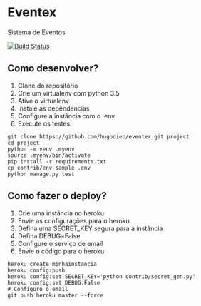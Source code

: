 # Eventex

Sistema de Eventos

[![Build Status](https://travis-ci.org/hugodieb/eventex.svg?branch=master)](https://travis-ci.org/hugodieb/eventex)


## Como desenvolver?

1. Clone do repositório
2. Crie um virtualenv com python 3.5
3. Ative o virtualenv
4. Instale as depêndencias
5. Configure a instância com o .env
6. Execute os testes.

```console
git clone https://github.com/hugodieb/eventex.git project
cd project
python -m venv .myenv
source .myenv/bin/activate
pip install -r requirements.txt
cp contrib/env-sample .env
python manage.py test
```

## Como fazer o deploy?

1. Crie uma instância no heroku
2. Envie as configurações para o heroku
3. Defina uma SECRET_KEY segura para a instância
4. Defina DEBUG=False
5. Configure o serviço de email
6. Envie o código para o heroku

```console
heroku create minhainstancia
heroku config:push
heroku config:set SECRET_KEY='python contrib/secret_gen.py'
heroku config:set DEBUG:False
# Configuro o email
git push heroku master --force
```